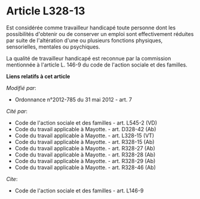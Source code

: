 # Article L328-13

Est considérée comme travailleur handicapé toute personne dont les possibilités d'obtenir ou de conserver un emploi sont
effectivement réduites par suite de l'altération d'une ou plusieurs fonctions physiques, sensorielles, mentales ou
psychiques. 

La qualité de travailleur handicapé est reconnue par la commission mentionnée à l'article L. 146-9 du code de l'action
sociale et des familles.

**Liens relatifs à cet article**

_Modifié par_:

  - Ordonnance n°2012-785 du 31 mai 2012 - art. 7

_Cité par_:

  - Code de l'action sociale et des familles - art. L545-2 (VD)
  - Code du travail applicable à Mayotte. - art. D328-42 (Ab)
  - Code du travail applicable à Mayotte. - art. L328-15 (VT)
  - Code du travail applicable à Mayotte. - art. R328-15 (Ab)
  - Code du travail applicable à Mayotte. - art. R328-27 (Ab)
  - Code du travail applicable à Mayotte. - art. R328-28 (Ab)
  - Code du travail applicable à Mayotte. - art. R328-29 (Ab)
  - Code du travail applicable à Mayotte. - art. R328-46 (Ab)

_Cite_:

  - Code de l'action sociale et des familles - art. L146-9
